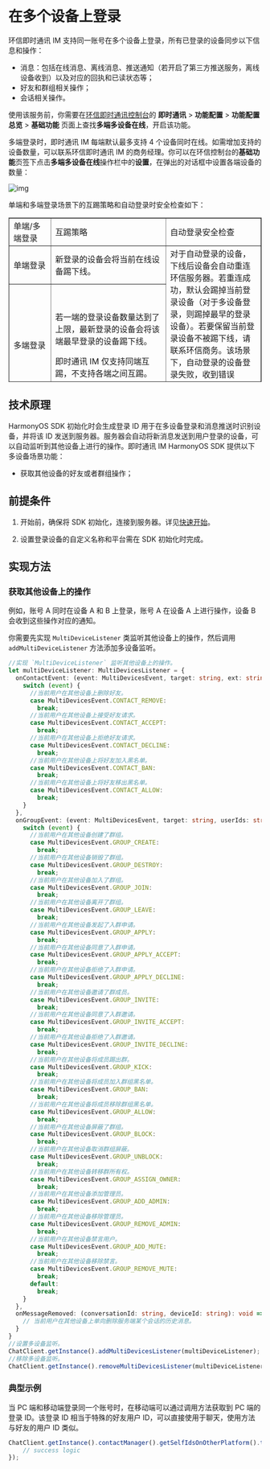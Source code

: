 # 在多个设备上登录

<Toc />

环信即时通讯 IM 支持同一账号在多个设备上登录，所有已登录的设备同步以下信息和操作：

- 消息：包括在线消息、离线消息、推送通知（若开启了第三方推送服务，离线设备收到）以及对应的回执和已读状态等；
- 好友和群组相关操作；
- 会话相关操作。

使用该服务前，你需要在[环信即时通讯控制台](https://console.easemob.com/user/login)的 **即时通讯** > **功能配置** > **功能配置总览** > **基础功能** 页面上查找**多端多设备在线**，开启该功能。

多端登录时，即时通讯 IM 每端默认最多支持 4 个设备同时在线。如需增加支持的设备数量，可以联系环信即时通讯 IM 的商务经理。你可以在环信控制台的**基础功能**页签下点击**多端多设备在线**操作栏中的**设置**，在弹出的对话框中设置各端设备的数量：

![img](@static/images/common/multidevice_device_count.png)

单端和多端登录场景下的互踢策略和自动登录时安全检查如下：

<html>
<head>
<meta charset="utf-8">
<title>无标题文档</title>
</head>

<body>
<table width="807" height="327" border="1">
  <tbody>
    <tr>
      <td width="109" height="49">单端/多端登录</td>
      <td width="384">互踢策略</td>
      <td width="292">自动登录安全检查</td>
    </tr>
    <tr>
      <td height="52">单端登录</td>
      <td>新登录的设备会将当前在线设备踢下线。</td>
      <td rowspan="2">对于自动登录的设备，下线后设备会自动重连环信服务器。若重连成功，默认会踢掉当前登录设备（对于多设备登录，则踢掉最早的登录设备）。若要保留当前登录设备不被踢下线，请联系环信商务。该场景下，自动登录的设备登录失败，收到错误 214，提示当前登录的设备数量超过限制。</td>
    </tr>
    <tr>
      <td height="156">多端登录</td>
      <td><p>若一端的登录设备数量达到了上限，最新登录的设备会将该端最早登录的设备踢下线。</p>
      <p>即时通讯 IM 仅支持同端互踢，不支持各端之间互踢。</p></td>
    </tr>
  </tbody>
</table>
</body>
</html>

## 技术原理  

HarmonyOS SDK 初始化时会生成登录 ID 用于在多设备登录和消息推送时识别设备，并将该 ID 发送到服务器。服务器会自动将新消息发送到用户登录的设备，可以自动监听到其他设备上进行的操作。即时通讯 IM HarmonyOS SDK 提供以下多设备场景功能：

- 获取其他设备的好友或者群组操作；

## 前提条件

1. 开始前，确保将 SDK 初始化，连接到服务器。详见[快速开始](quickstart.html)。

2. 设置登录设备的自定义名称和平台需在 SDK 初始化时完成。

## 实现方法   

### 获取其他设备上的操作

例如，账号 A 同时在设备 A 和 B 上登录，账号 A 在设备 A 上进行操作，设备 B 会收到这些操作对应的通知。

你需要先实现 `MultiDeviceListener` 类监听其他设备上的操作，然后调用 `addMultiDeviceListener` 方法添加多设备监听。

```TypeScript
//实现 `MultiDeviceListener` 监听其他设备上的操作。
let multiDeviceListener: MultiDevicesListener = {
  onContactEvent: (event: MultiDevicesEvent, target: string, ext: string): void => {
    switch (event) {
      //当前用户在其他设备上删除好友。
      case MultiDevicesEvent.CONTACT_REMOVE:
        break;
      //当前用户在其他设备上接受好友请求。
      case MultiDevicesEvent.CONTACT_ACCEPT:
        break;
      //当前用户在其他设备上拒绝好友请求。
      case MultiDevicesEvent.CONTACT_DECLINE:
        break;
      //当前用户在其他设备上将好友加入黑名单。
      case MultiDevicesEvent.CONTACT_BAN:
        break;
      //当前用户在其他设备上将好友移出黑名单。
      case MultiDevicesEvent.CONTACT_ALLOW:
        break;
    }
  },
  onGroupEvent: (event: MultiDevicesEvent, target: string, userIds: string[]): void => {
    switch (event) {
      //当前用户在其他设备创建了群组。
      case MultiDevicesEvent.GROUP_CREATE:
        break;
      //当前用户在其他设备销毁了群组。
      case MultiDevicesEvent.GROUP_DESTROY:
        break;
      //当前用户在其他设备加⼊了群组。
      case MultiDevicesEvent.GROUP_JOIN:
        break;
      //当前用户在其他设备离开了群组。
      case MultiDevicesEvent.GROUP_LEAVE:
        break;
      //当前用户在其他设备发起了入群申请。
      case MultiDevicesEvent.GROUP_APPLY:
        break;
      //当前用户在其他设备同意了入群申请。
      case MultiDevicesEvent.GROUP_APPLY_ACCEPT:
        break;
      //当前用户在其他设备拒绝了入群申请。
      case MultiDevicesEvent.GROUP_APPLY_DECLINE:
        break;
      //当前用户在其他设备邀请了群成员。
      case MultiDevicesEvent.GROUP_INVITE:
        break;
      //当前用户在其他设备同意了入群邀请。
      case MultiDevicesEvent.GROUP_INVITE_ACCEPT:
        break;
      //当前用户在其他设备拒绝了入群邀请。
      case MultiDevicesEvent.GROUP_INVITE_DECLINE:
        break;
      //当前用户在其他设备将成员踢出群。
      case MultiDevicesEvent.GROUP_KICK:
        break;
      //当前用户在其他设备将成员加⼊群组⿊名单。
      case MultiDevicesEvent.GROUP_BAN:
        break;
      //当前用户在其他设备将成员移除群组⿊名单。
      case MultiDevicesEvent.GROUP_ALLOW:
        break;
      //当前用户在其他设备屏蔽了群组。
      case MultiDevicesEvent.GROUP_BLOCK:
        break;
      //当前用户在其他设备取消群组屏蔽。
      case MultiDevicesEvent.GROUP_UNBLOCK:
        break;
      //当前用户在其他设备转移群所有权。
      case MultiDevicesEvent.GROUP_ASSIGN_OWNER:
        break;
      //当前用户在其他设备添加管理员。
      case MultiDevicesEvent.GROUP_ADD_ADMIN:
        break;
      //当前用户在其他设备移除管理员。
      case MultiDevicesEvent.GROUP_REMOVE_ADMIN:
        break;
      //当前用户在其他设备禁言用户。
      case MultiDevicesEvent.GROUP_ADD_MUTE:
        break;
      //当前用户在其他设备移除禁言。
      case MultiDevicesEvent.GROUP_REMOVE_MUTE:
        break;
      default:
        break;
    }
  },
  onMessageRemoved: (conversationId: string, deviceId: string): void => {
    // 当前用户在其他设备上单向删除服务端某个会话的历史消息。
  }
}
//设置多设备监听。
ChatClient.getInstance().addMultiDevicesListener(multiDeviceListener);
//移除多设备监听。
ChatClient.getInstance().removeMultiDevicesListener(multiDeviceListener);
```

### 典型示例

当 PC 端和移动端登录同一个账号时，在移动端可以通过调用方法获取到 PC 端的登录 ID。该登录 ID 相当于特殊的好友用户 ID，可以直接使用于聊天，使用方法与好友的用户 ID 类似。

```TypeScript
ChatClient.getInstance().contactManager().getSelfIdsOnOtherPlatform().then(result => {
    // success logic
});
```